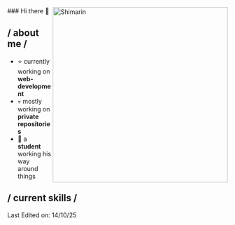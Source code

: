 
<div>
### Hi there 👋

<img align="right" width="400" alt="Shimarin" src="https://i.imgur.com/aNBi8Jf.png"/>


<h2> / about me /</h2>
  
- ⭐ currently working on **web-development**
- 💀 mostly working on **private repositories**
- 👾 a **student** working his way around things
  
<h2> / current skills / </h2>
  
Last Edited on: 14/10/25
